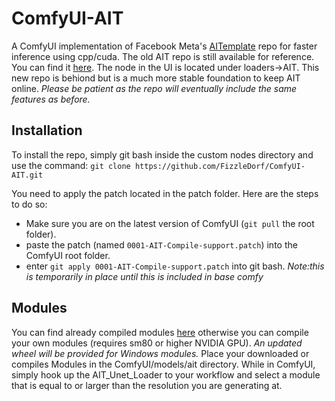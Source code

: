 # ComfyUI-AIT

A ComfyUI implementation of Facebook Meta's [AITemplate](https://github.com/facebookincubator/AITemplate) repo for faster inference using cpp/cuda. The old AIT repo is still available for reference. You can find it [here](https://github.com/FizzleDorf/AIT). The node in the UI is located under loaders->AIT. This new repo is behiond but is a much more stable foundation to keep AIT online. *Please be patient as the repo will eventually include the same features as before.*

## Installation

To install the repo, simply git bash inside the custom nodes directory and use the command: 
`git clone https://github.com/FizzleDorf/ComfyUI-AIT.git`

You need to apply the patch located in the patch folder. Here are the steps to do so: 
  - Make sure you are on the latest version of ComfyUI (`git pull` the root folder).
  - paste the patch (named `0001-AIT-Compile-support.patch`) into the ComfyUI root folder.
  - enter `git apply 0001-AIT-Compile-support.patch` into git bash.
*Note:this is temporarily in place until this is included in base comfy* 

## Modules

You can find already compiled modules [here](https://huggingface.co/Fizzledorf/AITemplateXL) otherwise you can compile your own modules (requires sm80 or higher NVIDIA GPU). *An updated wheel will be provided for Windows modules.*
Place your downloaded or compiles Modules in the ComfyUI/models/ait directory.
While in ComfyUI, simply hook up the AIT_Unet_Loader to your workflow and select a module that is equal to or larger than the resolution you are generating at.

